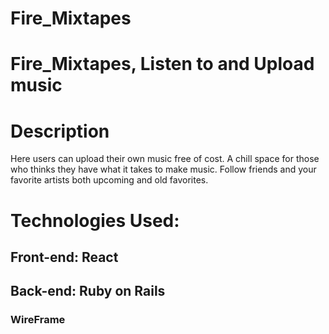 # Fire_Mixtapes

# Fire_Mixtapes, Listen to and Upload music

# Description
  Here users can upload their own music free of cost. A chill space for those who thinks they have what it takes to make music. Follow friends and your favorite artists both upcoming and old favorites.
  
# Technologies Used: 
## Front-end: React
## Back-end: Ruby on Rails

### WireFrame
